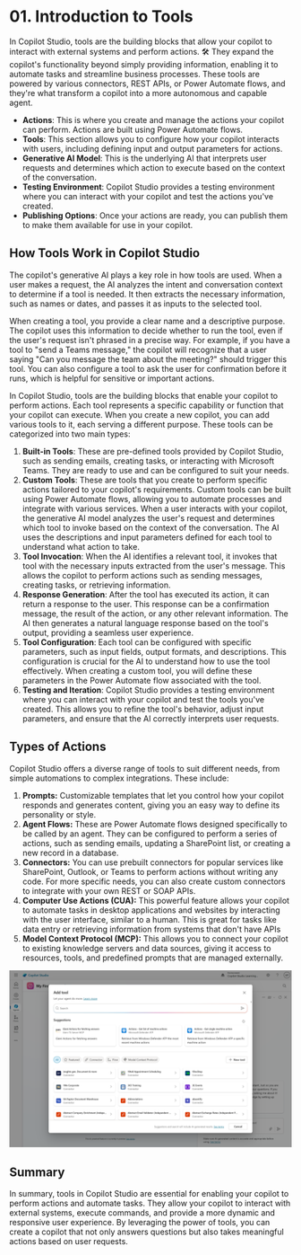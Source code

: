 ﻿# 01. Introduction to Tools
In Copilot Studio, tools are the building blocks that allow your copilot to interact with external systems and perform actions. 🛠️ They expand the copilot's functionality beyond simply providing information, enabling it to automate tasks and streamline business processes. These tools are powered by various connectors, REST APIs, or Power Automate flows, and they're what transform a copilot into a more autonomous and capable agent.
- **Actions**: This is where you create and manage the actions your copilot can perform. Actions are built using Power Automate flows.
- **Tools**: This section allows you to configure how your copilot interacts with users, including defining input and output parameters for actions.
- **Generative AI Model**: This is the underlying AI that interprets user requests and determines which action to execute based on the context of the conversation.
- **Testing Environment**: Copilot Studio provides a testing environment where you can interact with your copilot and test the actions you've created.
- **Publishing Options**: Once your actions are ready, you can publish them to make them available for use in your copilot.

## How Tools Work in Copilot Studio
The copilot's generative AI plays a key role in how tools are used. When a user makes a request, the AI analyzes the intent and conversation context to determine if a tool is needed. It then extracts the necessary information, such as names or dates, and passes it as inputs to the selected tool.

When creating a tool, you provide a clear name and a descriptive purpose. The copilot uses this information to decide whether to run the tool, even if the user's request isn't phrased in a precise way. For example, if you have a tool to "send a Teams message," the copilot will recognize that a user saying "Can you message the team about the meeting?" should trigger this tool. You can also configure a tool to ask the user for confirmation before it runs, which is helpful for sensitive or important actions.

In Copilot Studio, tools are the building blocks that enable your copilot to perform actions. Each tool represents a specific capability or function that your copilot can execute. When you create a new copilot, you can add various tools to it, each serving a different purpose. These tools can be categorized into two main types:
1. **Built-in Tools**: These are pre-defined tools provided by Copilot Studio, such as sending emails, creating tasks, or interacting with Microsoft Teams. They are ready to use and can be configured to suit your needs.
2. **Custom Tools**: These are tools that you create to perform specific actions tailored to your copilot's requirements. Custom tools can be built using Power Automate flows, allowing you to automate processes and integrate with various services.
When a user interacts with your copilot, the generative AI model analyzes the user's request and determines which tool to invoke based on the context of the conversation. The AI uses the descriptions and input parameters defined for each tool to understand what action to take.
3. **Tool Invocation**: When the AI identifies a relevant tool, it invokes that tool with the necessary inputs extracted from the user's message. This allows the copilot to perform actions such as sending messages, creating tasks, or retrieving information.
4. **Response Generation**: After the tool has executed its action, it can return a response to the user. This response can be a confirmation message, the result of the action, or any other relevant information. The AI then generates a natural language response based on the tool's output, providing a seamless user experience.
5. **Tool Configuration**: Each tool can be configured with specific parameters, such as input fields, output formats, and descriptions. This configuration is crucial for the AI to understand how to use the tool effectively. When creating a custom tool, you will define these parameters in the Power Automate flow associated with the tool.
6. **Testing and Iteration**: Copilot Studio provides a testing environment where you can interact with your copilot and test the tools you've created. This allows you to refine the tool's behavior, adjust input parameters, and ensure that the AI correctly interprets user requests.

## Types of Actions
Copilot Studio offers a diverse range of tools to suit different needs, from simple automations to complex integrations. These include:
1. **Prompts:** Customizable templates that let you control how your copilot responds and generates content, giving you an easy way to define its personality or style.
2. **Agent Flows:** These are Power Automate flows designed specifically to be called by an agent. They can be configured to perform a series of actions, such as sending emails, updating a SharePoint list, or creating a new record in a database.
3. **Connectors:** You can use prebuilt connectors for popular services like SharePoint, Outlook, or Teams to perform actions without writing any code. For more specific needs, you can also create custom connectors to integrate with your own REST or SOAP APIs.
4. **Computer Use Actions (CUA):** This powerful feature allows your copilot to automate tasks in desktop applications and websites by interacting with the user interface, similar to a human. This is great for tasks like data entry or retrieving information from systems that don't have APIs
5. **Model Context Protocol (MCP):** This allows you to connect your copilot to existing knowledge servers and data sources, giving it access to resources, tools, and predefined prompts that are managed externally.

<img src="ref/Introduction-To-Tools.png" />

## Summary
In summary, tools in Copilot Studio are essential for enabling your copilot to perform actions and automate tasks. They allow your copilot to interact with external systems, execute commands, and provide a more dynamic and responsive user experience. By leveraging the power of tools, you can create a copilot that not only answers questions but also takes meaningful actions based on user requests.